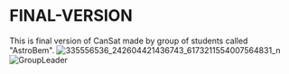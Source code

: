 # FINAL-VERSION
This is final version of CanSat made by group of students called "AstroBem".
![335556536_242604421436743_6173211554007564831_n](https://user-images.githubusercontent.com/123631912/224996270-f45fc770-c865-4e0f-9868-52e854317c51.jpg)
![GroupLeader](https://user-images.githubusercontent.com/123631912/224996277-1c3dbeb7-a234-40ef-9b82-1f22bc19eadc.jpg)
